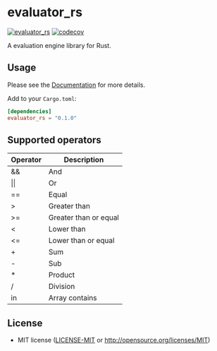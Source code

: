 # evaluator_rs
[![evaluator_rs](https://github.com/tuyentv96/evaluator_rs/actions/workflows/.test.yml/badge.svg)](https://github.com/tuyentv96/evaluator_rs/actions/workflows/.test.yml) [![codecov](https://codecov.io/gh/tuyentv96/evaluator_rs/branch/master/graph/badge.svg?token=VIyh6tcPDv)](https://codecov.io/gh/tuyentv96/evaluator_rs)

A evaluation engine library for Rust.

## Usage

Please see the [Documentation](https://docs.rs/evaluator_rs/) for more details.

Add to your `Cargo.toml`:

```toml
[dependencies]
evaluator_rs = "0.1.0"
```

## Supported operators

| Operator | Description |
|----------|-------------|
| && | And |
| \|\| | Or |
| == | Equal |
| > | Greater than |
| >= | Greater than or equal |
| < | Lower than |
| <= | Lower than or equal |
| + | Sum |
| - | Sub |
| * | Product |
| / | Division |
| in | Array contains |

## License
 * MIT license ([LICENSE-MIT](LICENSE-MIT) or
   http://opensource.org/licenses/MIT)
